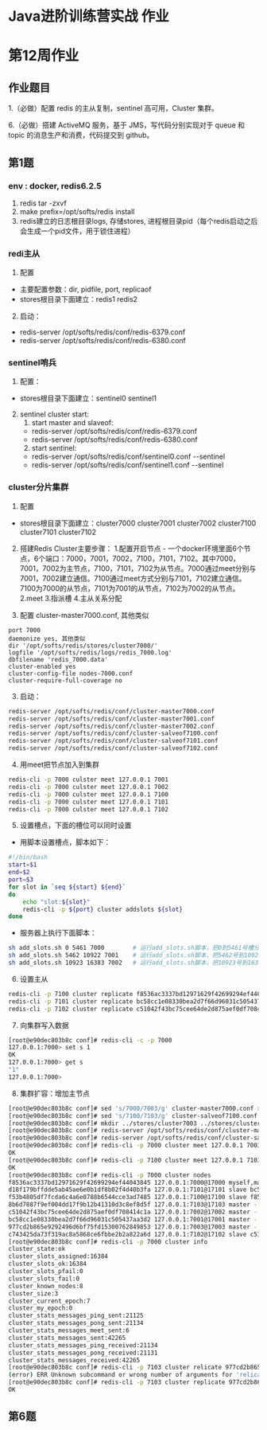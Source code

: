 # Java进阶训练营实战 作业

# 第12周作业

## 作业题目
1.（必做）配置 redis 的主从复制，sentinel 高可用，Cluster 集群。

6.（必做）搭建 ActiveMQ 服务，基于 JMS，写代码分别实现对于 queue 和 topic 的消息生产和消费，代码提交到 github。

## 第1题
### env : docker, redis6.2.5

1. redis tar -zxvf
2. make prefix=/opt/softs/redis install
3. redis建立的日志根目录logs, 存储stores, 进程根目录pid（每个redis启动之后会生成一个pid文件，用于锁住进程）

### redi主从

1. 配置
- 主要配置参数：dir, pidfile, port, replicaof
-	stores根目录下面建立：redis1 redis2



2. 启动：
- redis-server /opt/softs/redis/conf/redis-6379.conf
- redis-server /opt/softs/redis/conf/redis-6380.conf


### sentinel哨兵

1. 配置：
- stores根目录下面建立：sentinel0 sentinel1

2. sentinel cluster start:
	1. start master and slaveof:
	- redis-server /opt/softs/redis/conf/redis-6379.conf
	- redis-server /opt/softs/redis/conf/redis-6380.conf
	2. start sentinel:
	- redis-server /opt/softs/redis/conf/sentinel0.conf --sentinel
	- redis-server /opt/softs/redis/conf/sentinel1.conf --sentinel

### cluster分片集群
1. 配置
- stores根目录下面建立：cluster7000 cluster7001  cluster7002  cluster7100 cluster7101 cluster7102

2. 搭建Redis Cluster主要步骤：
	1.配置开启节点
		- 一个docker环境里面6个节点，6个端口：7000，7001，7002，7100，7101，7102。其中7000，7001，7002为主节点，7100，7101，7102为从节点。7000通过meet分别与7001，7002建立通信。7100通过meet方式分别与7101，7102建立通信。 7100为7000的从节点，7101为7001的从节点，7102为7002的从节点。
	2.meet
	3.指派槽
	4.主从关系分配

3. 配置 cluster-master7000.conf, 其他类似
~~~
port 7000
daemonize yes, 其他类似
dir '/opt/softs/redis/stores/cluster7000/'
logfile '/opt/softs/redis/logs/redis_7000.log'
dbfilename 'redis_7000.data'
cluster-enabled yes
cluster-config-file nodes-7000.conf
cluster-require-full-coverage no
~~~
3. 启动：
```sh
redis-server /opt/softs/redis/conf/cluster-master7000.conf
redis-server /opt/softs/redis/conf/cluster-master7001.conf
redis-server /opt/softs/redis/conf/cluster-master7002.conf
redis-server /opt/softs/redis/conf/cluster-salveof7100.conf
redis-server /opt/softs/redis/conf/cluster-salveof7101.conf
redis-server /opt/softs/redis/conf/cluster-salveof7102.conf
```
4. 用meet把节点加入到集群
```sh
redis-cli -p 7000 culster meet 127.0.0.1 7001
redis-cli -p 7000 culster meet 127.0.0.1 7002
redis-cli -p 7000 culster meet 127.0.0.1 7100
redis-cli -p 7000 culster meet 127.0.0.1 7101
redis-cli -p 7000 culster meet 127.0.0.1 7102
```
5. 设置槽点，下面的槽位可以同时设置
- 用脚本设置槽点，脚本如下：
```sh
#!/bin/bash
start=$1
end=$2
port=$3
for slot in `seq ${start} ${end}`
do
	echo "slot:${slot}"
	redis-cli -p ${port} cluster addslots ${slot}
done
```
- 服务器上执行下面脚本：
```sh
sh add_slots.sh 0 5461 7000        # 运行add_slots.sh脚本，把0到5461号槽分配给127.0.0.1:7000的redis server节点
sh add_slots.sh 5462 10922 7001    # 运行add_slots.sh脚本，把5462号到10922号槽分配给127.0.0.1:7001端口运行的redis server
sh add_slots.sh 10923 16383 7002   # 运行add_slots.sh脚本，把10923号到16383号槽分配给127.0.0.1:7002端口运行的redis server			
```
6. 设置主从
```sh
redis-cli -p 7100 cluster replicate f8536ac3337bd12971629f42699294ef44043845 # 7100作为7000的从节点
redis-cli -p 7101 cluster replicate bc58cc1e08330bea2d7f66d96031c505437aa3d2 # 7101作为7001的从节点
redis-cli -p 7102 cluster replicate c51042f43bc75cee64de2d875aef0df708414c1a # 7102作为7002的从节点
```
7. 向集群写入数据

```sh
[root@e90dec803b8c conf]# redis-cli -c -p 7000
127.0.0.1:7000> set s 1
OK
127.0.0.1:7000> get s
"1"
127.0.0.1:7000>
```
8. 集群扩容：增加主节点
```sh
[root@e90dec803b8c conf]# sed 's/7000/7003/g' cluster-master7000.conf > cluster-master7003.conf  #  复制节点配置
[root@e90dec803b8c conf]# sed 's/7100/7103/g' cluster-salveof7100.conf > cluster-salveof7103.conf # 复制节点配置
[root@e90dec803b8c conf]# mkdir ../stores/cluster7003 ../stores/cluster7103
[root@e90dec803b8c conf]# redis-server /opt/softs/redis/conf/cluster-master7003.conf
[root@e90dec803b8c conf]# redis-server /opt/softs/redis/conf/cluster-salveof7103.conf
[root@e90dec803b8c conf]# redis-cli -p 7000 cluster meet 127.0.0.1 7003
OK
[root@e90dec803b8c conf]# redis-cli -p 7100 cluster meet 127.0.0.1 7103
OK
[root@e90dec803b8c conf]# redis-cli -p 7000 cluster nodes
f8536ac3337bd12971629f42699294ef44043845 127.0.0.1:7000@17000 myself,master - 0 1627209427000 0 connected 0-5461
d18f179bffdde5ab45ae6e0b1df8b02f4d40b3fa 127.0.0.1:7101@17101 slave bc58cc1e08330bea2d7f66d96031c505437aa3d2 0 1627209428563 1 connected
f53b4805df7fcda6c4a6e0788b6544cce3ad7485 127.0.0.1:7100@17100 slave f8536ac3337bd12971629f42699294ef44043845 0 1627209428000 0 connected
8b6d7887f9ef004dd17f9b12b41310d3c8ef8d5f 127.0.0.1:7103@17103 master - 0 1627209426000 7 connected
c51042f43bc75cee64de2d875aef0df708414c1a 127.0.0.1:7002@17002 master - 0 1627209429590 2 connected 10923-16383
bc58cc1e08330bea2d7f66d96031c505437aa3d2 127.0.0.1:7001@17001 master - 0 1627209427000 1 connected 5462-10922
977cd2b865e9292496d6bf75fd15300762849853 127.0.0.1:7003@17003 master - 0 1627209428000 6 connected
c743425da73f319ac8a5868ce6fbbe2b2a822a6d 127.0.0.1:7102@17102 slave c51042f43bc75cee64de2d875aef0df708414c1a 0 1627209425500 2 connected
[root@e90dec803b8c conf]# redis-cli -p 7000 cluster info
cluster_state:ok
cluster_slots_assigned:16384
cluster_slots_ok:16384
cluster_slots_pfail:0
cluster_slots_fail:0
cluster_known_nodes:8
cluster_size:3
cluster_current_epoch:7
cluster_my_epoch:0
cluster_stats_messages_ping_sent:21125
cluster_stats_messages_pong_sent:21134
cluster_stats_messages_meet_sent:6
cluster_stats_messages_sent:42265
cluster_stats_messages_ping_received:21134
cluster_stats_messages_pong_received:21131
cluster_stats_messages_received:42265
[root@e90dec803b8c conf]# redis-cli -p 7103 cluster relicate 977cd2b865e9292496d6bf75fd15300762849853
(error) ERR Unknown subcommand or wrong number of arguments for 'relicate'. Try CLUSTER HELP.
[root@e90dec803b8c conf]# redis-cli -p 7103 cluster replicate 977cd2b865e9292496d6bf75fd15300762849853
OK
```
## 第6题
